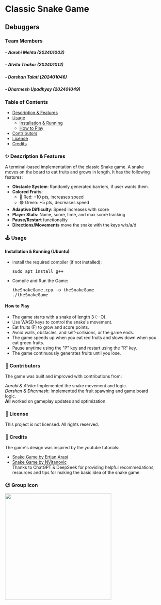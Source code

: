 # Classic Snake Game
## Debuggers
### Team Members
##### - Aarohi Mehta (202401002)
##### - Alvita Thakor (202401012)
##### - Darshan Talati (202401046)
##### - Dharmesh Upadhyay (202401049)


### Table of Contents
- [Description & Features](#-description--features)
- [Usage](#️-usage)
  - [Installation & Running](#installation--running-ubuntu)
  - [How to Play](#how-to-play)
- [Contributors](#-contributors)
- [License](#-license)
- [Credits](#-credits)


### ✨ Description & Features
A terminal-based implementation of the classic Snake game. A snake moves on the board to eat fruits and grows in length.
It has the following features:
- **Obstacle System**: Randomly generated barriers, if user wants them.
- **Colored Fruits**: 
  - 🔴 Red: +10 pts, increases speed
  - 🟢 Green: +5 pts, decreases speed
- **Adaptive Difficulty**: Speed increases with score
- **Player Stats**: Name, score, time, and max score tracking
- **Pause/Restart** functionality
- **Directions/Movements** move the snake with the keys w/s/a/d


### 🕹️ Usage

#### Installation & Running (Ubuntu)
  - Install the required compiler (if not installed):
    <pre>sudo apt install g++</pre>
  - Compile and Run the Game:
    <pre>theSnakeGame.cpp -o theSnakeGame
    ./theSnakeGame</pre>

#### How to Play
- The game starts with a snake of length 3 (--O).
- Use WASD keys to control the snake's movement.
- Eat fruits (F) to grow and score points.
- Avoid walls, obstacles, and self-collisions, or the game ends.
- The game speeds up when you eat red fruits and slows down when you eat green fruits.
- Pause anytime using the "P" key and restart using the "R" key.
- The game continuously generates fruits until you lose.


### 🤝 Contributors
The game was built and improved with contributions from:

*Aarohi & Alvita*: Implemented the snake movement and logic.<br/>
*Darshan & Dharmesh*: Implemented the fruit spawning and game board logic.<br/>
**All** worked on gameplay updates and optimization.

### 📜 License
This project is not licensed. All rights reserved.


### 👥 Credits
The game's design was inspired by the youtube tutorials:
- [Snake Game by Ertjan Arapi](https://youtu.be/gWq0tJLsjRs?si=GyGW5fCuE8hOVNki)
- [Snake Game by NVitanovic](https://www.youtube.com/watch?v=E_-lMZDi7Uw)
<br/>Thanks to ChatGPT & DeepSeek for providing helpful recommedations, resources and tips for making the basic idea of the snake game.


### 😉 Group Icon
<img src="GroupIcon.jpg" width="350px">